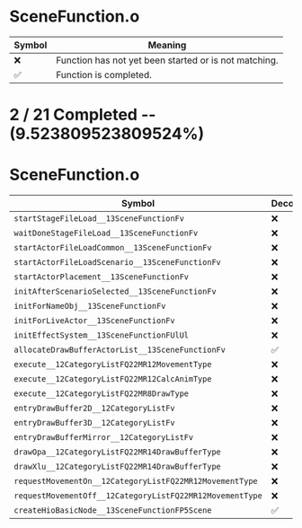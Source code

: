 # SceneFunction.o
| Symbol | Meaning 
| ------------- | ------------- 
| :x: | Function has not yet been started or is not matching. 
| :white_check_mark: | Function is completed. 


# 2 / 21 Completed -- (9.523809523809524%)
# SceneFunction.o
| Symbol | Decompiled? |
| ------------- | ------------- |
| `startStageFileLoad__13SceneFunctionFv` | :x: |
| `waitDoneStageFileLoad__13SceneFunctionFv` | :x: |
| `startActorFileLoadCommon__13SceneFunctionFv` | :x: |
| `startActorFileLoadScenario__13SceneFunctionFv` | :x: |
| `startActorPlacement__13SceneFunctionFv` | :x: |
| `initAfterScenarioSelected__13SceneFunctionFv` | :x: |
| `initForNameObj__13SceneFunctionFv` | :x: |
| `initForLiveActor__13SceneFunctionFv` | :x: |
| `initEffectSystem__13SceneFunctionFUlUl` | :x: |
| `allocateDrawBufferActorList__13SceneFunctionFv` | :white_check_mark: |
| `execute__12CategoryListFQ22MR12MovementType` | :x: |
| `execute__12CategoryListFQ22MR12CalcAnimType` | :x: |
| `execute__12CategoryListFQ22MR8DrawType` | :x: |
| `entryDrawBuffer2D__12CategoryListFv` | :x: |
| `entryDrawBuffer3D__12CategoryListFv` | :x: |
| `entryDrawBufferMirror__12CategoryListFv` | :x: |
| `drawOpa__12CategoryListFQ22MR14DrawBufferType` | :x: |
| `drawXlu__12CategoryListFQ22MR14DrawBufferType` | :x: |
| `requestMovementOn__12CategoryListFQ22MR12MovementType` | :x: |
| `requestMovementOff__12CategoryListFQ22MR12MovementType` | :x: |
| `createHioBasicNode__13SceneFunctionFP5Scene` | :white_check_mark: |

